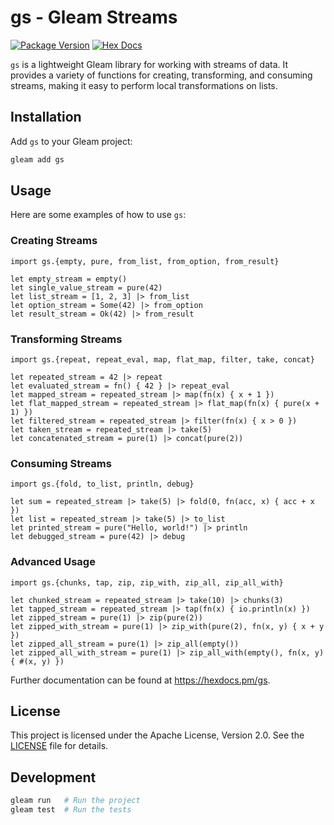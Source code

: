 # gs - Gleam Streams

[![Package Version](https://img.shields.io/hexpm/v/gs)](https://hex.pm/packages/gs)
[![Hex Docs](https://img.shields.io/badge/hex-docs-ffaff3)](https://hexdocs.pm/gs/)

`gs` is a lightweight Gleam library for working with streams of data. It provides a variety of functions for creating, transforming, and consuming streams, making it easy to perform local transformations on lists.

## Installation

Add `gs` to your Gleam project:

```sh
gleam add gs
```

## Usage

Here are some examples of how to use `gs`:

### Creating Streams

```gleam
import gs.{empty, pure, from_list, from_option, from_result}

let empty_stream = empty()
let single_value_stream = pure(42)
let list_stream = [1, 2, 3] |> from_list
let option_stream = Some(42) |> from_option
let result_stream = Ok(42) |> from_result
```

### Transforming Streams

```gleam
import gs.{repeat, repeat_eval, map, flat_map, filter, take, concat}

let repeated_stream = 42 |> repeat
let evaluated_stream = fn() { 42 } |> repeat_eval
let mapped_stream = repeated_stream |> map(fn(x) { x + 1 })
let flat_mapped_stream = repeated_stream |> flat_map(fn(x) { pure(x + 1) })
let filtered_stream = repeated_stream |> filter(fn(x) { x > 0 })
let taken_stream = repeated_stream |> take(5)
let concatenated_stream = pure(1) |> concat(pure(2))
```

### Consuming Streams

```gleam
import gs.{fold, to_list, println, debug}

let sum = repeated_stream |> take(5) |> fold(0, fn(acc, x) { acc + x })
let list = repeated_stream |> take(5) |> to_list
let printed_stream = pure("Hello, world!") |> println
let debugged_stream = pure(42) |> debug
```

### Advanced Usage

```gleam
import gs.{chunks, tap, zip, zip_with, zip_all, zip_all_with}

let chunked_stream = repeated_stream |> take(10) |> chunks(3)
let tapped_stream = repeated_stream |> tap(fn(x) { io.println(x) })
let zipped_stream = pure(1) |> zip(pure(2))
let zipped_with_stream = pure(1) |> zip_with(pure(2), fn(x, y) { x + y })
let zipped_all_stream = pure(1) |> zip_all(empty())
let zipped_all_with_stream = pure(1) |> zip_all_with(empty(), fn(x, y) { #(x, y) })
```

Further documentation can be found at <https://hexdocs.pm/gs>.

## License

This project is licensed under the Apache License, Version 2.0. See the [LICENSE](LICENSE) file for details.

## Development

```sh
gleam run   # Run the project
gleam test  # Run the tests
```
